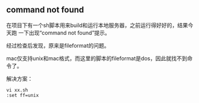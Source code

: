 command not found---在项目下有一个sh脚本用来build和运行本地服务器，之前运行得好好的，结果今天跑一下出现“command not found”提示。经过检查后发现，原来是fileformat的问题。mac仅支持unix和mac格式，而这里的脚本的fileformat是dos，因此就找不到命令了。解决方案：```vi xx.sh:set ff=unix```
